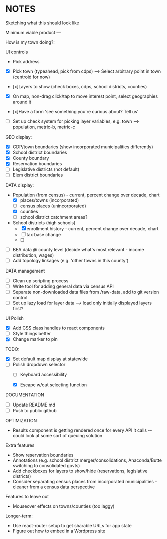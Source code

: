 # NOTES

Sketching what this should look like

Minimum viable product —

How is my town doing?:

UI controls

- Pick address
- [x] Pick town (typeahead, pick from cdps) --> Select arbitrary point in town (centroid for now)
- [x]Layers to show (check boxes, cdps, school districts, counties)
- [x] On map, non-drag click/tap to move interest point, select geographies around it
- [x]Have a form 'see something you're curious about? Tell us'
- [ ] Set up check system for picking layer variables, e.g. town --> population, metric-b, metric-c


GEO display:
- [x] CDP/town boundaries (show incorporated municipalities differently)
- [x] School district boundaries
- [x] County boundary
- [x] Reservation boundaries
- [ ] Legislative districts (not default)
- [ ] Elem district boundaries

DATA display:
- Population (from census) - current, percent change over decade, chart
    - [x] places/towns (incorporated)
    - [ ] census places (unincorporated)
    - [x] counties
    - [ ] school district catchment areas?
- School districts (high schools)
    - [x] enrollment history - current, percent change over decade, chart
    - [ ] tax base change
    - [ ]
- [ ] BEA data @ county level (decide what's most relevant - income distribution, wages)
- [ ] Add topology linkages (e.g. 'other towns in this county')

DATA management
- [ ] Clean up scripting process
- [ ] Write tool for adding general data via census API
- [ ] Separate non-downloaded data files from /raw-data, add to git version control
- [ ] Set up lazy load for layer data --> load only initially displayed layers first?

UI Polish
- [x] Add CSS class handles to react components
- [ ] Style things better
- [x] Change marker to pin

TODO:
- [x] Set default map display at statewide
- [ ] Polish dropdown selector
    - [ ] Keyboard accessibility
    - [x] Escape w/out selecting function


DOCUMENTATION
- [ ] Update README.md
- [ ] Push to public github

OPTIMIZATION
- Results component is getting rendered once for every API it calls -- could look at some sort of queuing solution

Extra features
- Show reservation boundaries
- Annotations (e.g. school district merger/consolidations, Anaconda/Butte switching to consolidated govts)
- Add checkboxes for layers to show/hide (reservations, legislative districts)
- Consider separating census places from incorporated municipalities - cleaner from a census data perspective

Features to leave out
- Mouseover effects on towns/counties (too laggy)

Longer-term:
- Use react-router setup to get sharable URLs for app state
- Figure out how to embed in a Wordpress site